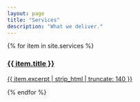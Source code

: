 ```yaml
---
layout: page
title: "Services"
description: "What we deliver."
---
```


<div class="grid">
{% for item in site.services %}
  <article class="card">
    <a href="{{ item.url | relative_url }}" class="card-link">
      <h3 class="card-title">{{ item.title }}</h3>
      <p class="card-excerpt">{{ item.excerpt | strip_html | truncate: 140 }}</p>
    </a>
  </article>
{% endfor %}
</div>

